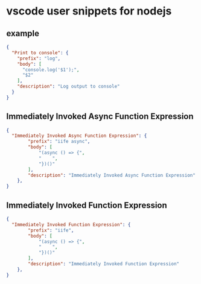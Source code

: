 
# vscode user snippets for nodejs

## example

```json
{
  "Print to console": {
    "prefix": "log",
    "body": [
      "console.log('$1');",
      "$2"
    ],
    "description": "Log output to console"
  }
}
```

## Immediately Invoked Async Function Expression

```json
{
  "Immediately Invoked Async Function Expression": {
		"prefix": "iife async",
		"body": [
			"(async () => {",
			"    ",
			"})()"
		],
		"description": "Immediately Invoked Async Function Expression"
	},
}
```

## Immediately Invoked Function Expression

```json
{
  "Immediately Invoked Function Expression": {
		"prefix": "iife",
		"body": [
			"(async () => {",
			"    ",
			"})()"
		],
		"description": "Immediately Invoked Function Expression"
	},
}
```
